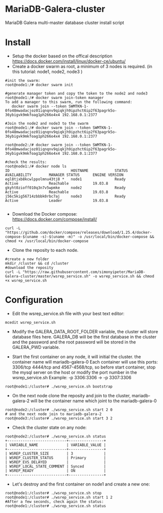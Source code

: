 # MariaDB-Galera-cluster
MariaDB Galera multi-master database cluster install script

# Install
- Setup the docker based on the offical description https://docs.docker.com/install/linux/docker-ce/ubuntu/
- Create a docker swarm as root, a minimum of 3 nodes is required. (in this tutorial: node1, node2, node3 )

```
#init the swarm:
root@node1:/# docker swarm init

#generate manager token and copy the token to the node2 and node3
root@node1:/# docker swarm join-token manager
To add a manager to this swarm, run the following command:
   docker swarm join --token SWMTKN-1-0fo48mwadacjoz01iqnqnv9qiqkjh9ipzhct6ip2f63pagrk5o-36ybigvk9mkfoag1ph266o4x4 192.168.0.1:2377

#Join the node2 and node3 to the swarm
root@node1:/# docker swarm join --token SWMTKN-1-0fo48mwadacjoz01iqnqnv9qiqkjh9ipzhct6ip2f63pagrk5o-36ybigvk9mkfoag1ph266o4x4 192.168.0.1:2377

root@node2:/# docker swarm join --token SWMTKN-1-0fo48mwadacjoz01iqnqnv9qiqkjh9ipzhct6ip2f63pagrk5o-36ybigvk9mkfoag1ph266o4x4 192.168.0.1:2377

#check the results:
root@node1:/# docker node ls
ID                            HOSTNAME            STATUS              AVAILABILITY        MANAGER STATUS      ENGINE VERSION
egl8tjxb8kcwlppolmnu43tj8 *   node1               Ready               Active              Reachable           19.03.8
gkyht0zioff010q3n7v5wpmke     node2               Ready               Active              Reachable           19.03.8
j56c5kig56714zbbbk0rbc7aj     node3               Ready               Active              Leader              19.03.8


```

- Download the Docker compose: https://docs.docker.com/compose/install/

```
curl -L "https://github.com/docker/compose/releases/download/1.25.4/docker-compose-$(uname -s)-$(uname -m)" -o /usr/local/bin/docker-compose && chmod +x /usr/local/bin/docker-compose
```

- Clone the reposity to each node.

```
#create a new folder
mkdir /cluster && cd /cluster
#download the reposity
curl -L "https://raw.githubusercontent.com/simonyipeter/MariaDB-Galera-cluster/master/wsrep_service.sh" -o wsrep_service.sh && chmod +x wsrep_service.sh
```

# Configuration
- Edit the wsrep_service.sh file with your best text editor:

```
mcedit wsrep_service.sh
```

- Modify the GALERA_DATA_ROOT_FOLDER variable, the cluster will store database files here. GALERA_DB will be the first database in the cluster and the password and the root password will be stored in the GALERA_PWD variable.

- Start the first container on any node, it will initial the cluster. the container name will mariadb-galera-0
Each container will use this ports: 3306/tcp 4444/tcp and 4567-4568/tcp, so before start container, stop the mysql server on the host or modify the port number in the wsrep_service.sh Example: -p 3306:3306 -> -p 3307:3306 

```
root@node1:/cluster# ./wsrep_service.sh bootstrap
```

- On the next node clone the reposity and join to the cluster, mariadb-galera-2 will be the container name which joint to the mariadb-galera-0

```
root@node2:/cluster# ./wsrep_service.sh start 2 0
# and the next node join to mariadb-galera-2
root@node3:/cluster# ./wsrep_service.sh start 3 2
```

- Check the cluster state on any node:

```
root@node2:/cluster# ./wsrep_service.sh status
+---------------------------+----------------+
| VARIABLE_NAME             | VARIABLE_VALUE |
+---------------------------+----------------+
| WSREP_CLUSTER_SIZE        | 3              |
| WSREP_CLUSTER_STATUS      | Primary        |
| WSREP_EVS_DELAYED         |                |
| WSREP_LOCAL_STATE_COMMENT | Synced         |
| WSREP_READY               | ON             |
+---------------------------+----------------+

```

- Let's destroy and the first container on node1 and create a new one:

```
root@node1:/cluster# ./wsrep_service.sh stop
root@node1:/cluster# ./wsrep_service.sh start 1 2
#After a few seconds, check again the status:
root@node1:/cluster# ./wsrep_service.sh status
```
